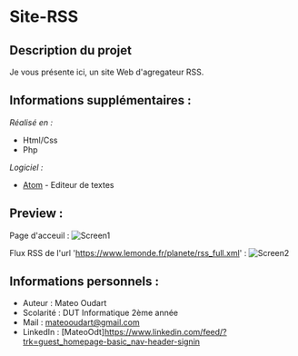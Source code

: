 
# Site-RSS

## Description du projet 
Je vous présente ici, un site Web d'agregateur RSS. 

## Informations supplémentaires :

_Réalisé en :_
- Html/Css
- Php

_Logiciel :_
* [Atom](https://atom.io/) - Editeur de textes

## Preview : 

Page d'acceuil :
![Screen1](https://user-images.githubusercontent.com/91225522/142869173-acdc8c91-9d1b-4a38-b08f-3cfa090ddbb9.PNG)

Flux RSS de l'url 'https://www.lemonde.fr/planete/rss_full.xml' : 
![Screen2](https://user-images.githubusercontent.com/91225522/142869192-79af4943-eff2-4c55-ac48-f12353ab782f.PNG)

## Informations personnels : 
- Auteur : Mateo Oudart
- Scolarité : DUT Informatique 2ème année
- Mail : mateooudart@gmail.com
- LinkedIn : [MateoOdt]https://www.linkedin.com/feed/?trk=guest_homepage-basic_nav-header-signin
